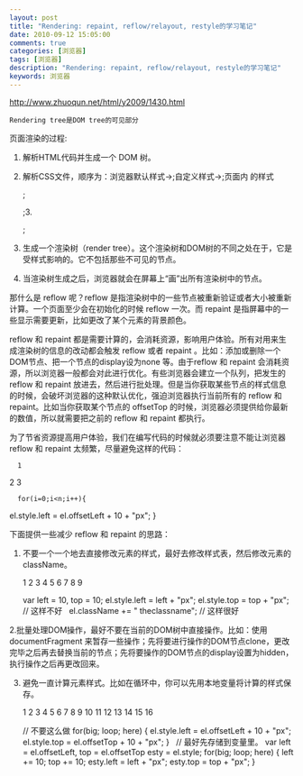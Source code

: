 ```yaml
---
layout: post
title: "Rendering: repaint, reflow/relayout, restyle的学习笔记"
date: 2010-09-12 15:05:00 
comments: true
categories: [浏览器]
tags: [浏览器]
description: "Rendering: repaint, reflow/relayout, restyle的学习笔记"
keywords: 浏览器
---
```



 
  
   http://www.zhuoqun.net/html/y2009/1430.html
  
 
 
 
 
  
   
    Rendering tree是DOM tree的可见部分
   
  
 
 
 
 
 
 
  
   
   
  
 
 
  
   
   
  
 
 
  页面渲染的过程:
 
 
  
 
 
  1. 解析HTML代码并生成一个 DOM 树。
 
 
  2. 解析CSS文件，顺序为：浏览器默认样式->;自定义样式->;页面内 的样式</p>; <p>;3. </p>;
 
 
  3. 生成一个渲染树（render tree）。这个渲染树和DOM树的不同之处在于，它是受样式影响的。它不包括那些不可见的节点。
 
 
  4. 当渲染树生成之后，浏览器就会在屏幕上“画”出所有渲染树中的节点。
  
  
  那什么是 reflow 呢？reflow 是指渲染树中的一些节点被重新验证或者大小被重新计算。一个页面至少会在初始化的时候 reflow 一次。而 repaint 是指屏幕中的一些显示需要更新，比如更改了某个元素的背景颜色。
 
 
  reflow 和 repaint 都是需要计算的，会消耗资源，影响用户体验。所有对用来生成渲染树的信息的改动都会触发 reflow 或者 repaint 。比如：添加或删除一个DOM节点、把一个节点的display设为none 等。由于reflow 和 repaint 会消耗资源，所以浏览器一般都会对此进行优化。有些浏览器会建立一个队列，把发生的 reflow 和 repaint 放进去，然后进行批处理。但是当你获取某些节点的样式信息的时候，会破坏浏览器的这种默认优化，强迫浏览器执行当前所有的 reflow 和 repaint。比如当你获取某个节点的 offsetTop 的时候，浏览器必须提供给你最新的数值，所以就需要把之前的 reflow 和 repaint 都执行。
 
 
  为了节省资源提高用户体验，我们在编写代码的时候就必须要注意不能让浏览器 reflow 和 repaint 太频繁，尽量避免这样的代码：
 
 
  
   
    
     
      1
2
3

     
     
      for(i=0;i<n;i++){
el.style.left = el.offsetLeft + 10 + "px";
}
     
    
   
  
 
 
  下面提供一些减少 reflow 和 repaint 的思路：
 
 
  1. 不要一个一个地去直接修改元素的样式，最好去修改样式表，然后修改元素的className。
 
 
  
   
    
     
      1
2
3
4
5
6
7
8
9

     
     
      var left = 10,
    top = 10;
el.style.left = left + "px";
el.style.top  = top  + "px";
 
// 这样不好
 
el.className += " theclassname";
// 这样很好
     
    
   
  
 
 
  2.批量处理DOM操作，最好不要在当前的DOM树中直接操作。比如：使用documentFragment 来暂存一些操作；先将要进行操作的DOM节点clone，更改完毕之后再去替换当前的节点；先将要操作的DOM节点的display设置为hidden，执行操作之后再更改回来。
 
 
  3. 避免一直计算元素样式。比如在循环中，你可以先用本地变量将计算的样式保存。
 
 
  
   
    
     
      1
2
3
4
5
6
7
8
9
10
11
12
13
14
15
16

     
     
      // 不要这么做
for(big; loop; here) {
    el.style.left = el.offsetLeft + 10 + "px";
    el.style.top  = el.offsetTop  + 10 + "px";
}
 
// 最好先存储到变量里。
var left = el.offsetLeft,
    top  = el.offsetTop
    esty = el.style;
for(big; loop; here) {
    left += 10;
    top  += 10;
    esty.left = left + "px";
    esty.top  = top  + "px";
}
     
    
   
  
 



